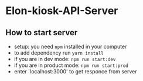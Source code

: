 # Elon-kiosk-API-Server

## How to start server

- setup: you need `npm` installed in your computer
- to add dependency run `yarn install`
- if you are in dev mode: `npm run start:dev`
- if you are in product mode: `npm run start:prod`
- enter `localhost:3000' to get responce from server
